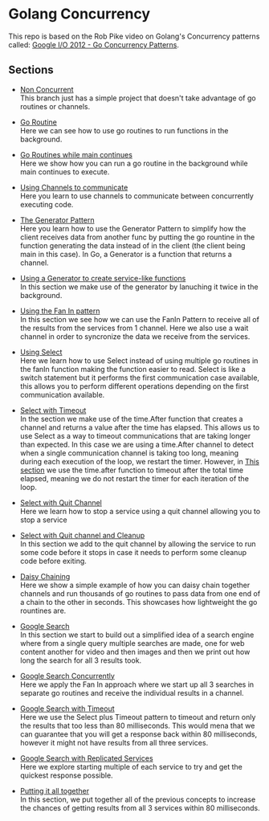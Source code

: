 # Golang Concurrency

This repo is based on the Rob Pike video on Golang's Concurrency patterns called:
[Google I/O 2012 - Go Concurrency Patterns](https://youtu.be/f6kdp27TYZs).

## Sections

- [Non Concurrent](https://github.com/aldrickdev/go-concurrency/blob/1.non-concurrent/main.go)  
This branch just has a simple project that doesn't take advantage of go routines or channels.

- [Go Routine](https://github.com/aldrickdev/go-concurrency/blob/2.run-in-background/main.go)  
Here we can see how to use go routines to run functions in the background.

- [Go Routines while main continues](https://github.com/aldrickdev/go-concurrency/blob/3.run-in-backgroun-continue-main/main.go)  
Here we show how you can run a go routine in the background while main continues to execute.

- [Using Channels to communicate](https://github.com/aldrickdev/go-concurrency/blob/4.concurrency-and-channels/main.go)  
Here you learn to use channels to communicate between concurrently executing code.

- [The Generator Pattern](https://github.com/aldrickdev/go-concurrency/blob/5.Pattern-Generator/main.go)  
Here you learn how to use the Generator Pattern to simplify how the client receives data from another func by putting the go rountine in the function generating the data instead of in the client (the client being main in this case). In Go, a Generator is a function that returns a channel. 

- [Using a Generator to create service-like functions](https://github.com/aldrickdev/go-concurrency/blob/5.1.Using-generator-for-services/main.go)  
In this section we make use of the generator by lanuching it twice in the background.  

- [Using the Fan In pattern](https://github.com/aldrickdev/go-concurrency/blob/5.2.Sequencing-for-concurrent-services/main.go)  
In this section we see how we can use the FanIn Pattern to receive all of the results from the services from 1 channel. Here we also use a wait channel in order to syncronize the data we receive from the services.

- [Using Select](https://github.com/aldrickdev/go-concurrency/blob/6.Select/main.go)  
Here we learn how to use Select instead of using multiple go routines in the fanIn function making the function easier to read. Select is like a switch statement but it performs the first communication case available, this allows you to perform different operations depending on the first communication available.

- [Select with Timeout](https://github.com/aldrickdev/go-concurrency/blob/6.1.Select-with-timeout/main.go)  
In the section we make use of the time.After function that creates a channel and returns a value after the time has elapsed. This allows us to use Select as a way to timeout communications that are taking longer than expected. In this case we are using a time.After channel to detect when a single communication channel is taking too long, meaning during each execution of the loop, we restart the timer. However, in [This section](https://github.com/aldrickdev/go-concurrency/blob/6.2.Select-with-total-timeout/main.go) we use the time.after function to timeout after the total time elapsed, meaning we do not restart the timer for each iteration of the loop.

- [Select with Quit Channel](https://github.com/aldrickdev/go-concurrency/blob/6.3.Select-quit-channel/main.go)  
Here we learn how to stop a service using a quit channel allowing you to stop a service 

- [Select with Quit channel and Cleanup](https://github.com/aldrickdev/go-concurrency/blob/6.4.Select-quit-channel-with-cleanup/main.go)  
In this section we add to the quit channel by allowing the service to run some code before it stops in case it needs to perform some cleanup code before exiting.

- [Daisy Chaining](https://github.com/aldrickdev/go-concurrency/blob/7.Daisy-chain/main.go)  
Here we show a simple example of how you can daisy chain together channels and run thousands of go routines to pass data from one end of a chain to the other in seconds. This showcases how lightweight the go rountines are.

- [Google Search](https://github.com/aldrickdev/go-concurrency/blob/8.Google-Search/main.go)  
In this section we start to build out a simplified idea of a search engine where from a single query multiple searches are made, one for web content another for video and then images and then we print out how long the search for all 3 results took.

- [Google Search Concurrently](https://github.com/aldrickdev/go-concurrency/blob/8.1.Google-Search-Concurrent/main.go)  
Here we apply the Fan In approach where we start up all 3 searches in separate go routines and receive the individual results in a channel.

- [Google Search with Timeout](https://github.com/aldrickdev/go-concurrency/blob/8.2.Google-Search-with-timeout/main.go)  
Here we use the Select plus Timeout pattern to timeout and return only the results that too less than 80 milliseconds. This would mena that we can guarantee that you will get a response back within 80 milliseconds, however it might not have results from all three services.

- [Google Search with Replicated Services](https://github.com/aldrickdev/go-concurrency/blob/8.3.Replicas/main.go)  
Here we explore starting multiple of each service to try and get the quickest response possible.

- [Putting it all together](https://github.com/aldrickdev/go-concurrency/blob/9.Putting-it-all-together/main.go)  
In this section, we put together all of the previous concepts to increase the chances of getting results from all 3 services within 80 milliseconds.



